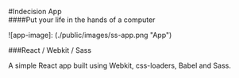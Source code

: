 #Indecision App  
####Put your life in the hands of a computer  



![app-image]: (./public/images/ss-app.png "App")

###React / Webkit / Sass

A simple React app built using Webkit, css-loaders, Babel and Sass.